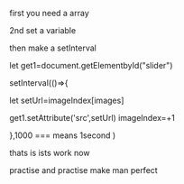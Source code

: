 first you need a array 


2nd set  a variable 


<!-- imageIndex=0  -->

then make a setInterval


let get1=document.getElementbyId("slider")

setInterval(()=>{

let setUrl=imageIndex[images]

get1.setAttribute('src',setUrl)
imageIndex=+1

},1000  === means 1second  )


thats is ists work now 


practise and practise make man perfect
